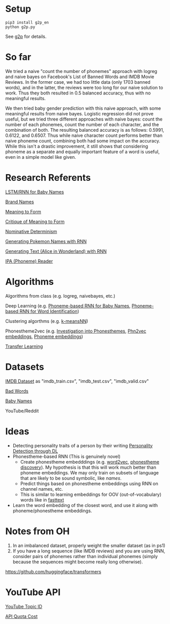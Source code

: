 # Setup
```
pip3 install g2p_en
python g2p.py
```
See [g2p](https://github.com/Kyubyong/g2p) for details.

# So far

We tried a naive "count the number of phonemes" approach with logreg and naive bayes on Facebook's List of Banned Words and IMDB Movie Reviews. In the former case, we had too little data (only 1703 banned words), and in the latter, the reviews were too long for our naive solution to work. Thus they both resulted in 0.5 balanced accuracy, thus with no meaningful results.

We then tried baby gender prediction with this naive approach, with some meaningful results from naive bayes. Logistic regression did not prove useful, but we tried three different approaches with naive bayes: count the number of each phonemes, count the number of each character, and the combination of both. The resulting balanced accuracy is as follows: 0.5991, 0.6122, and 0.6507. Thus while naive character count performs better than naive phoneme count, combining both had some impact on the accuracy. While this isn't a drastic improvement, it still shows that considering phoneme as a separate and equally important feature of a word is useful, even in a simple model like given.

# Research Referents
[LSTM/RNN for Baby Names](https://towardsdatascience.com/can-data-science-help-you-pick-a-baby-name-b7e98a98268e)

[Brand Names](https://www.nickkolenda.com/brand-names/)

[Meaning to Form](https://www.aclweb.org/anthology/P19-1171.pdf)

[Critique of Meaning to Form](https://medium.com/@rmalouf/measuring-systematicity-aa562e73f7af)

[Nominative Determinism](https://en.wikipedia.org/wiki/Nominative_determinism)

[Generating Pokemon Names with RNN](https://github.com/yangobeil/Pokemon-name-generator/blob/master/Generate%20Pok%C3%A9mon%20names.ipynb)

[Generating Text (Alice in Wonderland) with RNN](https://towardsdatascience.com/text-generation-using-rnns-fdb03a010b9f)

[IPA (Phoneme) Reader](http://ipa-reader.xyz/)

# Algorithms
Algorithms from class (e.g. logreg, naivebayes, etc.)

Deep Learning (e.g. [Phoneme-based RNN for Baby Names](https://towardsdatascience.com/can-data-science-help-you-pick-a-baby-name-b7e98a98268e), [Phoneme-based RNN for Word Identification](http://papers.neurips.cc/paper/372-a-recurrent-neural-network-for-word-identification-from-continuous-phoneme-strings.pdf))

Clustering algorthms (e.g. [k-meansNN](https://arxiv.org/pdf/1808.07292.pdf))

Phonestheme2vec (e.g. [Investigation into Phonesthemes](https://www.aclweb.org/anthology/N16-1038.pdf), [Phn2vec embeddings](https://bootphon.blogspot.com/2014/05/phn2vec-embeddings.html), [Phoneme embeddings](https://scholarworks.umass.edu/cgi/viewcontent.cgi?article=1037&context=scil))

[Transfer Learning](https://www.coursera.org/learn/convolutional-neural-networks/lecture/4THzO/transfer-learning)

# Datasets
[IMDB Dataset](https://www.kaggle.com/columbine/imdb-dataset-sentiment-analysis-in-csv-format) as "imdb\_train.csv", "imdb\_test.csv", "imdb\_valid.csv"

[Bad Words](https://www.freewebheaders.com/bad-words-list-and-page-moderation-words-list-for-facebook/)

[Baby Names](https://catalog.data.gov/dataset/baby-names-from-social-security-card-applications-national-level-data)

YouTube/Reddit

# Ideas
- Detecting personality traits of a person by their writing [Personality Detection through DL](https://link.springer.com/article/10.1007/s10462-019-09770-z)
- Phonestheme-based RNN (This is genuinely novel)
  - Create phonestheme embedddings (e.g. [word2vec](https://jalammar.github.io/illustrated-word2vec/), [phonestheme discovery](https://www.aclweb.org/anthology/W18-1206/)). My hypothesis is that this will work much better than phoneme embeddings. We may only train on subsets of language that are likely to be sound symbolic, like *names*.
  - Predict things based on phonestheme embeddings using RNN on channel names, etc.
  - This is similar to learning embeddings for OOV (out-of-vocabulary) words like in [fasttext](https://datascience.stackexchange.com/questions/54806/word-embedding-of-a-new-word-which-was-not-in-training)
- Learn the word embedding of the closest word, and use it along with phoneme/phonestheme embeddings.

# Notes from OH
1. In an imbalanced dataset, properly weight the smaller dataset (as in ps1)
2. If you have a long sequence (like IMDB reviews) and you are using RNN, consider pairs of phonemes rather than individual phonemes (simply because the sequences might become really long otherwise).

https://github.com/huggingface/transformers

# YouTube API
[YouTube Topic ID](https://gist.github.com/stpe/2951130dfc8f1d0d1a2ad736bef3b703)

[API Quota Cost](https://developers.google.com/youtube/v3/determine_quota_cost)
